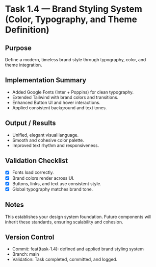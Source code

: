 # Task 1.4 — Brand Styling System (Color, Typography, and Theme Definition)

## Purpose

Define a modern, timeless brand style through typography, color, and theme integration.

## Implementation Summary

- Added Google Fonts (Inter + Poppins) for clean typography.
- Extended Tailwind with brand colors and transitions.
- Enhanced Button UI and hover interactions.
- Applied consistent background and text tones.

## Output / Results

- Unified, elegant visual language.
- Smooth and cohesive color palette.
- Improved text rhythm and responsiveness.

## Validation Checklist

- [x] Fonts load correctly.
- [x] Brand colors render across UI.
- [x] Buttons, links, and text use consistent style.
- [x] Global typography matches brand tone.

## Notes

This establishes your design system foundation. Future components will inherit these standards, ensuring scalability and cohesion.

## Version Control

- Commit: feat(task-1.4): defined and applied brand styling system
- Branch: main
- Validation: Task completed, committed, and logged.
